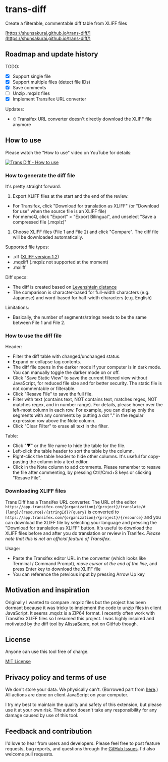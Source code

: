 # trans-diff

Create a filterable, commentable diff table from XLIFF files

[https://shunsakurai.github.io/trans-diff/](https://shunsakurai.github.io/trans-diff/)

## Roadmap and update history

TODO:
- [x] Support single file
- [x] Support multiple files (detect file IDs)
- [x] Save comments
- [ ] Unzip .mqxlz files
- [x] Implement Transifex URL converter

Updates:
- ⏱ Transifex URL converter doesn't directly download the XLIFF file anymore

## How to use

Please watch the "How to use" video on YouTube for details:

[![Trans Diff - How to use](https://img.youtube.com/vi/-zuSH3Bl_x0/0.jpg)](https://www.youtube.com/watch?v=-zuSH3Bl_x0)

### How to generate the diff file

It's pretty straight forward.
1. Export XLIFF files at the start and the end of the review.
  - For Transifex, click "Download for translation as XLIFF" (or "Download for use" when the source file is an XLIFF file)
  - For memoQ, click "Export" > "Export Bilingual", and unselect "Save a compressed file (.mqxlz)"
1. Choose XLIFF files (File 1 and File 2) and click "Compare". The diff file will be downloaded automatically.

Supported file types:

- .xlf ([XLIFF version 1.2](http://docs.oasis-open.org/xliff/v1.2/os/xliff-core.html))
- .mqxliff (.mqxlz not supported at the moment)
- .mxliff

Diff specs:

- The diff is created based on [Levenshtein distance](https://en.wikipedia.org/wiki/Levenshtein_distance)
- The comparison is character-based for full-width characters (e.g. Japanese) and word-based for half-width characters (e.g. English)

Limitations:

- Basically, the number of segments/strings needs to be the same between File 1 and File 2.

### How to use the diff file

Header:
- Filter the diff table with changed/unchanged status.
- Expand or collapse tag contents.
- The diff file opens in the darker mode if your computer is in dark mode. You can manually toggle the darker mode on or off.
- Click "Save Static View" to save the current filtered view without JavaScript, for reduced file size and for better security. The static file is not commentable or filterable.
- Click "Resave File" to save the full file.
- Filter with text (contains text, NOT contains text, matches regex, NOT matches regex, and in number range). For details, please hover over the left-most column in each row. For example, you can display only the segments with any comments by putting a dot "." in the regular expression row above the Note column.
- Click "Clear Filter" to erase all text in the filter.

Table:
- Click "▼" or the file name to hide the table for the file.
- Left-click the table header to sort the table by the column.
- Right-click the table header to hide other columns. It's useful for copy-pasting the column into a text editor.
- Click in the Note column to add comments. Please remember to resave the file after commenting, by pressing Ctrl/Cmd+S keys or clicking "Resave File".

### Downloading XLIFF files

Trans Diff has a Transifex URL converter. The URL of the editor `https://app.transifex.com/{organization}/{project}/translate/#{lang}/{resource}/{stringId}?{query}` is converted to `https://app.transifex.com/{organization}/{project}/{resource}` and you can download the XLIFF file by selecting your language and pressing the "Download for translation as XLIFF" button. It's useful to download the XLIFF files before and after you do translation or review in Tranifex. *Please note that this is not an official feature of Transifex.*

Usage:

- Paste the Transifex editor URL in the converter (which looks like Terminal / Command Prompt), *move cursor at the end of the line*, and press Enter key to download the XLIFF file
- You can reference the previous input by pressing Arrow Up key

## Motivation and inspiration

Originally I wanted to compare .mqxlz files but the project has been dormant because it was tricky to implement the code to unzip files in client JavaScript. It seems .mqxlz is a ZIP64 format.
I recently often work with Transifex XLIFF files so I resumed this project.
I was highly inspired and motivated by the diff tool by [AlissaSabre](https://github.com/AlissaSabre), not on GitHub though.

## License

Anyone can use this tool free of charge.

[MIT License](https://github.com/ShunSakurai/trans-diff/blob/master/LICENSE)

## Privacy policy and terms of use

We don't store your data. We physically can't. (Borrowed part from [here](https://github.com/amitg87/asana-chrome-plugin/wiki/Privacy-policy).) All actions are done on client JavaScript on your computer.

I try my best to maintain the quality and safety of this extension, but please use it at your own risk. The author doesn't take any responsibility for any damage caused by use of this tool.

## Feedback and contribution

I'd love to hear from users and developers.
Please feel free to post feature requests, bug reports, and questions through the [GitHub Issues](https://github.com/ShunSakurai/trans-diff/issues). I'd also welcome pull requests.